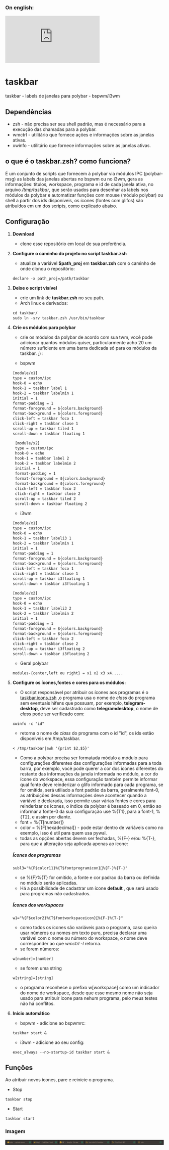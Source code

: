 
### On english:
![README_EN](https://github.com/odilonscoelho/taskbar/blob/master/README_EN.md)<br/>

# taskbar
taskbar - labels de janelas para polybar - bspwm/i3wm

## Dependências
* zsh - não precisa ser seu shell padrão, mas é necessário para a execução das chamadas para a polybar.
* wmctrl - utilitário que fornece ações e informações sobre as janelas ativas.
* xwinfo - utilitário que fornece informações sobre as janelas ativas.

## o que é o taskbar.zsh? como funciona?
É um conjunto de scripts que fornecem à polybar via módulos IPC (polybar-msg) as labels das janelas abertas no bspwm ou no i3wm, gera as informações: títulos, workspace, programa e id de cada janela ativa, no arquivo */tmp/taskbar*, que serão usados para desenhar as labels nos módulos da polybar e automatizar funções com mouse (módulo polybar) ou shell a partir dos ids disponíveis, os ícones (fontes com glifos) são atribuídos em um dos scripts, como explicado abaixo.

## Configuração

1. **Download**
	* clone esse repositório em local de sua preferência.


2. **Configure o caminho do projeto no script taskbar.zsh** 
	* atualize a variável **$path_proj** em **taskbar.zsh** com o caminho de onde clonou o repositório:
	```
	declare -x path_proj=/path/taskbar
	```

3. **Deixe o script visível**
	* crie um link de **taskbar.zsh** no seu path.
	* Arch linux e derivados:
	```
	cd taskbar/
	sudo ln -srv taskbar.zsh /usr/bin/taskbar
	```

4. **Crie os módulos para polybar** 
	* crie os módulos da polybar de acordo com sua twm, você pode adicionar quantos módulos quiser, particularmente acho 20 um número suficiente em uma barra dedicada só para os módulos da taskbar. ;) :

	* bspwm
	 ```
	 [module/x1]
	 type = custom/ipc
 	 hook-0 = echo
	 hook-1 = taskbar label 1
	 hook-2 = taskbar labelmin 1
	 initial = 1
	 format-padding = 1
	 format-foreground = ${colors.background}
	 format-background = ${colors.foreground}
	 click-left = taskbar foco 1
	 click-right = taskbar close 1
	 scroll-up = taskbar tiled 1
	 scroll-down = taskbar floating 1
	```
	```
	 [module/x2]
	 type = custom/ipc
	 hook-0 = echo
	 hook-1 = taskbar label 2
	 hook-2 = taskbar labelmin 2
	 initial = 1
	 format-padding = 1
	 format-foreground = ${colors.background}
	 format-background = ${colors.foreground}
	 click-left = taskbar foco 2
	 click-right = taskbar close 2
	 scroll-up = taskbar tiled 2
	 scroll-down = taskbar floating 2
	```

	* i3wm
	```
	[module/x1]
	type = custom/ipc
	hook-0 = echo
	hook-1 = taskbar labeli3 1
	hook-2 = taskbar labelmin 1
	initial = 1
	format-padding = 1
	format-foreground = ${colors.background}
	format-background = ${colors.foreground}
	click-left = taskbar foco 1
	click-right = taskbar close 1
	scroll-up = taskbar i3floating 1
	scroll-down = taskbar i3floating 1
	```
	```
	[module/x2]
	type = custom/ipc
	hook-0 = echo
	hook-1 = taskbar labeli3 2
	hook-2 = taskbar labelmin 2
	initial = 1
	format-padding = 1
	format-foreground = ${colors.background}
	format-background = ${colors.foreground}
	click-left = taskbar foco 2
	click-right = taskbar close 2
	scroll-up = taskbar i3floating 2
	scroll-down = taskbar i3floating 2
	```

	* Geral polybar
	```
 	modules-{center,left ou right} = x1 x2 x3 x4.....
	```
5. **Configure os ícones,fontes e cores para os módulos:**
	* O script responsável por atribuir os ícones aos programas é o [taskbar.icons.zsh](taskbar.icons.zsh) ,o programa usa o nome de *class* do programa sem eventuais hífens que possuam, por exemplo, **telegram-desktop**, deve ser cadastrado como **telegramdesktop**, o nome de *class* pode ser verificado com:
	```
	xwinfo -c "id"
	```
	* retorna o nome de *class* do programa com o id "id", os ids estão disponíveis em /tmp/taskbar.
	```
	< /tmp/taskbar|awk '{print $2,$5}'
	```
	* Como a polybar precisa ser formatada módulo a módulo para configurações diferentes das configurações informadas para a toda barra, por exemplo, você pode querer a cor dos ícones diferentes do restante das informações da janela informada no módulo, a cor do ícone do workspace, essa configuração também permite informar qual fonte deve reinderizar o glifo informado para cada programa, se for omitida, será utiliado a font padrão da barra, geralmente font-0, as atribuições dessas informações deve acontecer quando a variável é declarada, isso permite usar várias fontes e cores para reinderizar os ícones, o índice da polybar é baseado em 0, então ao informar a fonte-0 da sua configuração use %{T1}, para a font-1, %{T2}, e assim por diante.
	* font = %{T[number]}
	* color = %{F[hexadecimal]} - pode estar dentro de variáveis como no exemplo, isso é util para quem usa pywal.
	* todas as opções abertas devem ser fechadas, %{F-} e/ou %{T-}, para que a alteração seja aplicada apenas ao ícone:

	##### Ícones dos programas
	```
	subl3="%{F$color11}%{T$fontprogramicon}﬏%{F-}%{T-}"
	```
	* se %{F}%{T} for omitido, a fonte e cor padrao da barra ou definida no módulo serão aplicadas.
	* Há a possibilidade de cadastrar um ícone **default** , que será usado para programas não cadastrados.
	##### Ícones dos workspaces
	```
	w1="%{F$color2}%{T$fontworkspaceicon}%{F-}%{T-}"
	```
	* como todos os ícones são variáveis para o programa, caso queira usar números ou nomes em texto puro, precisa declarar uma variável com o nome ou número do workspace, o nome deve corresponder ao que *wmctrl -l* retorna.
	* se forem números:
	```
	w[number]=[number]
	```
	* se forem uma string
	```
	w[string]=[string]
	```
	* o programa reconhece o prefixo w[workspace] como um indicador do nome de workspace, desde que esse mesmo nome não seja usado para atribuir icone para nehum programa, pelo meus testes não há conflitos.


6. **Início automático**
	* bspwm - adicione ao bspwmrc:
	```
	taskbar start &
	```

	* i3wm - adicione ao seu config:
	```
	exec_always --no-startup-id taskbar start &
	```

## Funções

Ao atribuir novos ícones, pare e reinicie o programa.

* Stop
```
taskbar stop
```
* Start
```
taskbar start
```

### Imagem
![Ilustração](print.jpg)<br/>

